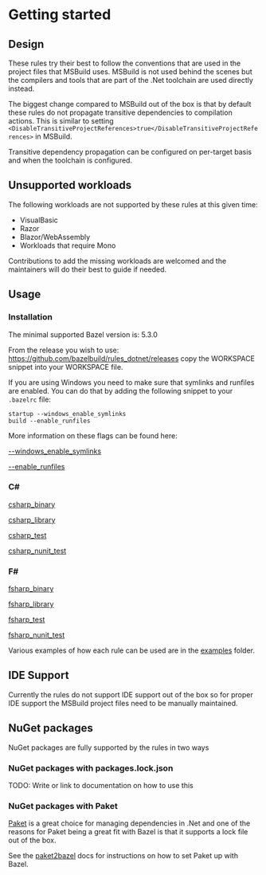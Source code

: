 # Getting started

## Design

These rules try their best to follow the conventions that are used in the
project files that MSBuild uses. MSBuild is not used behind the scenes
but the compilers and tools that are part of the .Net toolchain are
used directly instead.

The biggest change compared to MSBuild out of the box is that by default
these rules do not propagate transitive dependencies to compilation actions.
This is similar to setting `<DisableTransitiveProjectReferences>true</DisableTransitiveProjectReferences>`
in MSBuild.

Transitive dependency propagation can be configured on per-target basis
and when the toolchain is configured.

## Unsupported workloads

The following workloads are not supported by these rules at this given time:

- VisualBasic
- Razor
- Blazor/WebAssembly
- Workloads that require Mono

Contributions to add the missing workloads are welcomed and the maintainers
will do their best to guide if needed.

## Usage

### Installation

The minimal supported Bazel version is: 5.3.0

From the release you wish to use: https://github.com/bazelbuild/rules_dotnet/releases copy the WORKSPACE snippet into your WORKSPACE file.

If you are using Windows you need to make sure that symlinks and runfiles are enabled.
You can do that by adding the following snippet to your `.bazelrc` file:

```
startup --windows_enable_symlinks
build --enable_runfiles
```

More information on these flags can be found here:

[--windows_enable_symlinks](https://docs.bazel.build/versions/main/command-line-reference.html#flag--windows_enable_symlinks)

[--enable_runfiles](https://docs.bazel.build/versions/main/command-line-reference.html#flag--enable_runfiles)

### C#

[csharp_binary](./csharp_binary.md)

[csharp_library](./csharp_library.md)

[csharp_test](./csharp_test.md)

[csharp_nunit_test](./csharp_nunit_test.md)

### F#

[fsharp_binary](./fsharp_binary.md)

[fsharp_library](./fsharp_library.md)

[fsharp_test](./fsharp_test.md)

[fsharp_nunit_test](./fsharp_nunit_test.md)

Various examples of how each rule can be used are in the [examples](../examples) folder.

## IDE Support

Currently the rules do not support IDE support out of the box so for
proper IDE support the MSBuild project files need to be manually maintained.

## NuGet packages

NuGet packages are fully supported by the rules in two ways

### NuGet packages with packages.lock.json

TODO: Write or link to documentation on how to use this

### NuGet packages with Paket

[Paket](https://fsprojects.github.io/Paket/) is a great choice for managing dependencies in .Net
and one of the reasons for Paket being a great fit with Bazel is that it supports a lock file
out of the box.

See the [paket2bazel](tools/paket2bazel/) docs for instructions on how to set Paket up with Bazel.
